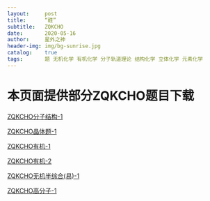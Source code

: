 ```yaml
---
layout:     post
title:      “醛”
subtitle:   ZQKCHO
date:       2020-05-16
author:     星外之神
header-img: img/bg-sunrise.jpg
catalog:    true
tags:       题 无机化学 有机化学 分子轨道理论 结构化学 立体化学 元素化学
--- 
```


# 本页面提供部分ZQKCHO题目下载
[ZQKCHO分子结构-1](https://github.com/wszqkzqk/HMOcalculations/raw/master/ZQKCHO/ZQKCHO%E5%88%86%E5%AD%90%E7%BB%93%E6%9E%84-1.pdf)

[ZQKCHO晶体题-1](https://github.com/wszqkzqk/HMOcalculations/raw/master/ZQKCHO/ZQKCHO%E6%99%B6%E4%BD%93-1.pdf)

[ZQKCHO有机-1]()

[ZQKCHO有机-2]()

[ZQKCHO无机半综合(易)-1]()

[ZQKCHO高分子-1]()
